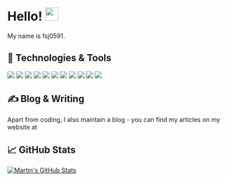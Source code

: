 <!-- More info, tips and tricks for making GitHub Profile README can be found in my article at https://towardsdatascience.com/build-a-stunning-readme-for-your-github-profile-9b80434fe5d7 -->

# Hello! <img src="https://raw.githubusercontent.com/MartinHeinz/MartinHeinz/master/wave.gif" width="30px" height="30px" />

My name is fsj0591. 


## 🔧 Technologies & Tools

![](https://img.shields.io/badge/Editor-IntelliJ_IDEA-informational?style=flat&logo=intellij-idea&logoColor=white&color=2bbc8a)
![](https://img.shields.io/badge/Code-Java-informational?style=flat&logo=Java&logoColor=white&color=2bbc8a)
![](https://img.shields.io/badge/Tools-Docker-informational?style=flat&logo=docker&logoColor=white&color=2bbc8a)
![](https://img.shields.io/badge/Tools-Mysql-informational?style=flat&logo=mysql&logoColor=white&color=2bbc8a)
![](https://img.shields.io/badge/Frame-SpringCloud-informational?style=flat&logo=spring&logoColor=white&color=2bbc8a)
![](https://img.shields.io/badge/Frame-SpringBoot-informational?style=flat&logo=spring&logoColor=white&color=2bbc8a)
![](https://img.shields.io/badge/Frame-Redis-informational?style=flat&logo=redis&logoColor=white&color=2bbc8a)
![](https://img.shields.io/badge/Frame-RabbitMQ-informational?style=flat&logo=rabbitmq&logoColor=white&color=2bbc8a)
![](https://img.shields.io/badge/Frame-SpringSecurity-informational?style=flat&logo=spring&logoColor=white&color=2bbc8a)
![](https://img.shields.io/badge/Frame-ElasticSearch-informational?style=flat&logo=elasticsearch&logoColor=white&color=2bbc8a)
![](https://img.shields.io/badge/OS-Linux-informational?style=flat&logo=linux&logoColor=white&color=2bbc8a)

## &#x270d; Blog & Writing

Apart from coding, I also maintain a blog - you can find my articles on my website at 


## &#x1f4c8; GitHub Stats

<a href="https://github.com/fsj0591/fsj0591">
  <img align="center" src="https://github-readme-stats.vercel.app/api?username=fsj0591&show_icons=true&line_height=27&count_private=true&title_color=ffffff&text_color=c9cacc&icon_color=2bbc8a&bg_color=1d1f21" alt="Martin's GitHub Stats" />
</a>

<!-- links to social media icons -->

<!-- icons with padding -->

[1.1]: http://i.imgur.com/tXSoThF.png "twitter icon with padding"
[2.1]: http://i.imgur.com/0o48UoR.png "github icon with padding"

<!-- icons without padding -->

[1.2]: http://i.imgur.com/wWzX9uB.png "twitter icon without padding"
[2.2]: http://i.imgur.com/9I6NRUm.png "github icon without padding"
[3.2]: https://raw.githubusercontent.com/MartinHeinz/MartinHeinz/master/linkedin-3-16.png "LinkedIn icon without padding"



<!-- Resources -->
<!-- Icons: https://simpleicons.org/ -->
<!-- GitHub Stats: https://github.com/anuraghazra/github-readme-stats -->
<!-- Emojis: https://emojipedia.org/emoji/ -->
<!-- HTML Emojis: https://www.fileformat.info/index.htm -->
<!-- Shields: https://shields.io/ -->
<!-- Awesome GitHub Profile README: https://github.com/abhisheknaiidu/awesome-github-profile-readme -->
